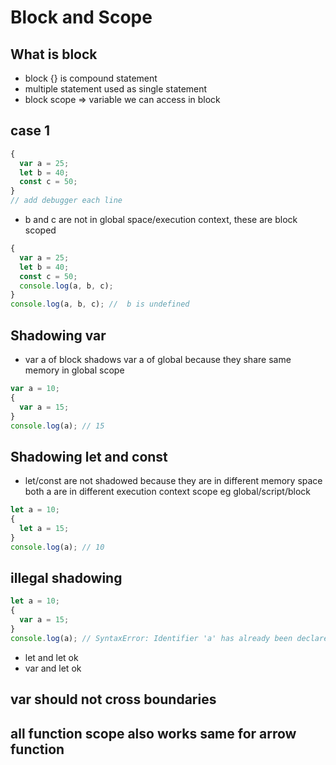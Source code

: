 # Block and Scope

## What is block

- block {} is compound statement
- multiple statement used as single statement
- block scope => variable we can access in block

## case 1

```js
{
  var a = 25;
  let b = 40;
  const c = 50;
}
// add debugger each line
```

- b and c are not in global space/execution context, these are block scoped

```js
{
  var a = 25;
  let b = 40;
  const c = 50;
  console.log(a, b, c);
}
console.log(a, b, c); //  b is undefined
```

## Shadowing var

- var a of block shadows var a of global because they share same memory in global scope

```js
var a = 10;
{
  var a = 15;
}
console.log(a); // 15
```

## Shadowing let and const

- let/const are not shadowed because they are in different memory space both a are in different execution context scope eg global/script/block

```js
let a = 10;
{
  let a = 15;
}
console.log(a); // 10
```

## illegal shadowing

```js
let a = 10;
{
  var a = 15;
}
console.log(a); // SyntaxError: Identifier 'a' has already been declared
```

- let and let ok
- var and let ok

## var should not cross boundaries

## all function scope also works same for arrow function
